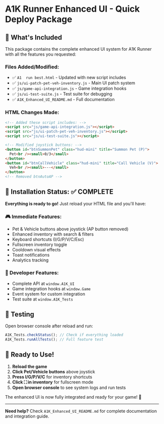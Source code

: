 # A1K Runner Enhanced UI - Quick Deploy Package

## 🎯 What's Included

This package contains the complete enhanced UI system for A1K Runner with all the features you requested:

### Files Added/Modified:

- ✅ `A1  run best.html` - Updated with new script includes
- ✅ `js/ui-patch-pet-veh-inventory.js` - Main UI patch system
- ✅ `js/game-api-integration.js` - Game integration hooks
- ✅ `js/ui-test-suite.js` - Test suite for debugging
- ✅ `A1K_Enhanced_UI_README.md` - Full documentation

### HTML Changes Made:

```html
<!-- Added these script includes: -->
<script src="js/game-api-integration.js"></script>
<script src="js/ui-patch-pet-veh-inventory.js"></script>
<script src="js/ui-test-suite.js"></script>

<!-- Modified joystick buttons: -->
<button id="btnSummonPet" class="hud-mini" title="Summon Pet (P)">
  Pet<br /><small>0/3</small>
</button>
<button id="btnCallVehicle" class="hud-mini" title="Call Vehicle (V)">
  Veh<br /><small>---</small>
</button>
<!-- Removed btnAutoAP -->
```

## 🚀 Installation Status: ✅ COMPLETE

**Everything is ready to go!** Just reload your HTML file and you'll have:

### 🎮 Immediate Features:

- Pet & Vehicle buttons above joystick (AP button removed)
- Enhanced inventory with search & filters
- Keyboard shortcuts (I/G/P/V/C/Esc)
- Fullscreen inventory toggle
- Cooldown visual effects
- Toast notifications
- Analytics tracking

### 🔧 Developer Features:

- Complete API at `window.A1K_UI`
- Game integration hooks at `window.Game`
- Event system for custom integration
- Test suite at `window.A1K_Tests`

## 🧪 Testing

Open browser console after reload and run:

```javascript
A1K_Tests.checkStatus(); // Check if everything loaded
A1K_Tests.runAllTests(); // Full feature test
```

## 🎯 Ready to Use!

1. **Reload the game**
2. **Click Pet/Vehicle buttons** above joystick
3. **Press I/G/P/V/C** for inventory shortcuts
4. **Click ⛶ in inventory** for fullscreen mode
5. **Open browser console** to see system logs and run tests

The enhanced UI is now fully integrated and ready for your game! 🎉

---

**Need help?** Check `A1K_Enhanced_UI_README.md` for complete documentation and integration guide.
